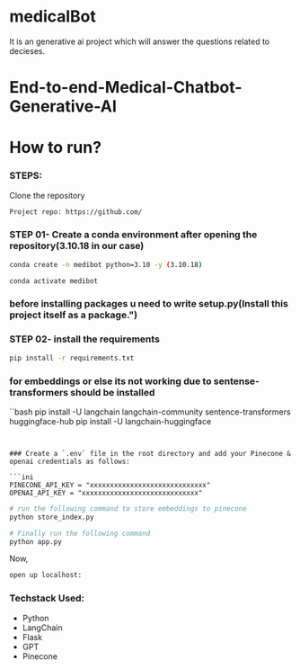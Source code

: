 # medicalBot
It is an generative ai project which will answer the questions related to decieses.

# End-to-end-Medical-Chatbot-Generative-AI


# How to run?
### STEPS:

Clone the repository

```bash
Project repo: https://github.com/
```
### STEP 01- Create a conda environment after opening the repository(3.10.18 in our case)

```bash
conda create -n medibot python=3.10 -y (3.10.18)
```

```bash
conda activate medibot
```
### before installing packages u need to write setup.py(Install this project itself as a package.")

### STEP 02- install the requirements
```bash
pip install -r requirements.txt
```

### for embeddings or else its not working due to sentense-transformers should be installed

``bash
pip install -U langchain langchain-community sentence-transformers huggingface-hub
pip install -U langchain-huggingface

```


### Create a `.env` file in the root directory and add your Pinecone & openai credentials as follows:

```ini
PINECONE_API_KEY = "xxxxxxxxxxxxxxxxxxxxxxxxxxxxx"
OPENAI_API_KEY = "xxxxxxxxxxxxxxxxxxxxxxxxxxxxx"
```


```bash
# run the following command to store embeddings to pinecone
python store_index.py
```

```bash
# Finally run the following command
python app.py
```

Now,
```bash
open up localhost:
```


### Techstack Used:

- Python
- LangChain
- Flask
- GPT
- Pinecone
